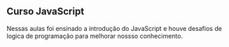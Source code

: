 ## Curso JavaScript

Nessas aulas foi ensinado a introdução do JavaScript e houve desafios de logica de programação para melhorar nossso conhecimento.